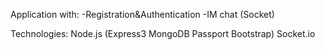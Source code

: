 Application with:
-Registration&Authentication
-IM chat (Socket)

Technologies:
Node.js (Express3 MongoDB Passport Bootstrap)
Socket.io

